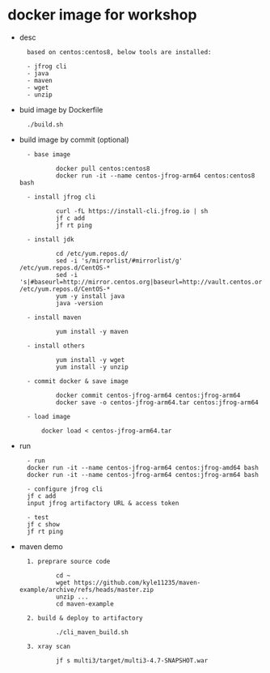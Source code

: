 
# docker image for workshop

- desc

        based on centos:centos8, below tools are installed:
        
        - jfrog cli
        - java
        - maven
        - wget
        - unzip

- buid image by Dockerfile

        ./build.sh

- build image by commit (optional)

        - base image

                docker pull centos:centos8
                docker run -it --name centos-jfrog-arm64 centos:centos8 bash

        - install jfrog cli

                curl -fL https://install-cli.jfrog.io | sh
                jf c add
                jf rt ping

        - install jdk

                cd /etc/yum.repos.d/
                sed -i 's/mirrorlist/#mirrorlist/g' /etc/yum.repos.d/CentOS-*
                sed -i 's|#baseurl=http://mirror.centos.org|baseurl=http://vault.centos.org|g' /etc/yum.repos.d/CentOS-*
                yum -y install java
                java -version

        - install maven

                yum install -y maven

        - install others

                yum install -y wget
                yum install -y unzip

        - commit docker & save image

                docker commit centos-jfrog-arm64 centos:jfrog-arm64
                docker save -o centos-jfrog-arm64.tar centos:jfrog-arm64

        - load image

            docker load < centos-jfrog-arm64.tar

- run
        
        - run
        docker run -it --name centos-jfrog-arm64 centos:jfrog-amd64 bash
        docker run -it --name centos-jfrog-arm64 centos:jfrog-arm64 bash
        
        - configure jfrog cli
        jf c add
        input jfrog artifactory URL & access token

        - test
        jf c show
        jf rt ping

- maven demo

        1. preprare source code
        
                cd ~
                wget https://github.com/kyle11235/maven-example/archive/refs/heads/master.zip
                unzip ...
                cd maven-example

        2. build & deploy to artifactory
        
                ./cli_maven_build.sh

        3. xray scan
        
                jf s multi3/target/multi3-4.7-SNAPSHOT.war

